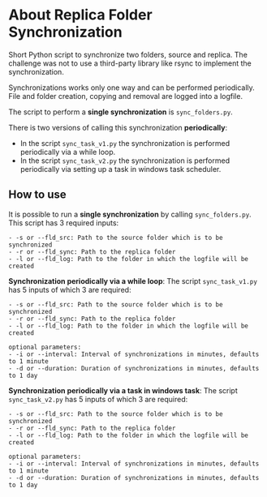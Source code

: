 # About Replica Folder Synchronization

Short Python script to synchronize two folders, source and replica. The challenge was not to use a third-party library like rsync to implement the synchronization.

Synchronizations works only one way and can be performed periodically. File and folder creation, copying and removal are logged into a logfile.

The script to perform a **single synchronization** is `sync_folders.py`.


There is two versions of calling this synchronization **periodically**: 
- In the script `sync_task_v1.py` the synchronization is performed periodically via a while loop. 
- In the script `sync_task_v2.py` the synchronization is performed periodically via setting up a task in windows task scheduler.





## How to use

It is possible to run a **single synchronization** by calling `sync_folders.py`.
This script has 3 required inputs:

    - -s or --fld_src: Path to the source folder which is to be synchronized
    - -r or --fld_sync: Path to the replica folder
    - -l or --fld_log: Path to the folder in which the logfile will be created
	

	
	
**Synchronization periodically via a while loop**: The script `sync_task_v1.py` has 5 inputs of which 3 are required:

    - -s or --fld_src: Path to the source folder which is to be synchronized
    - -r or --fld_sync: Path to the replica folder
    - -l or --fld_log: Path to the folder in which the logfile will be created
	
	optional parameters:
	- -i or --interval: Interval of synchronizations in minutes, defaults to 1 minute
	- -d or --duration: Duration of synchronizations in minutes, defaults to 1 day
	
	


**Synchronization periodically via a task in windows task**: The script `sync_task_v2.py` has 5 inputs of which 3 are required:

    - -s or --fld_src: Path to the source folder which is to be synchronized
    - -r or --fld_sync: Path to the replica folder
    - -l or --fld_log: Path to the folder in which the logfile will be created
	
	optional parameters:
	- -i or --interval: Interval of synchronizations in minutes, defaults to 1 minute
	- -d or --duration: Duration of synchronizations in minutes, defaults to 1 day
